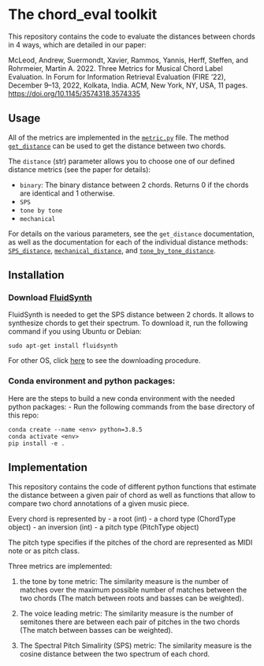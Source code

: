 # The chord_eval toolkit

This repository contains the code to evaluate the distances between chords in 4 ways, which are detailed in our paper:

McLeod, Andrew, Suermondt, Xavier, Rammos, Yannis, Herff, Steffen, and Rohrmeier, Martin A. 2022. Three Metrics for Musical
Chord Label Evaluation. In Forum for Information Retrieval Evaluation (FIRE ’22), December 9–13, 2022, Kolkata, India. ACM, New York,
NY, USA, 11 pages. https://doi.org/10.1145/3574318.3574335

## Usage

All of the metrics are implemented in the [`metric.py`](https://github.com/DCMLab/chord-eval/blob/main/chord_eval/metric.py) file. The method [`get_distance`](https://github.com/DCMLab/chord-eval/blob/main/chord_eval/metric.py#L526) can be used to get the distance between two chords.

The `distance` (str) parameter allows you to choose one of our defined distance metrics (see the paper for details):
- `binary`: The binary distance between 2 chords. Returns 0 if the chords are identical and 1 otherwise.
- `SPS`
- `tone by tone`
- `mechanical`

For details on the various parameters, see the `get_distance` documentation, as well as the documentation for each of the individual distance methods: [`SPS_distance`](https://github.com/DCMLab/chord-eval/blob/main/chord_eval/metric.py#L24), [`mechanical_distance`](https://github.com/DCMLab/chord-eval/blob/main/chord_eval/metric.py#L186), and [`tone_by_tone_distance`](https://github.com/DCMLab/chord-eval/blob/main/chord_eval/metric.py#L325).

## Installation

### Download [FluidSynth](https://www.fluidsynth.org)

FluidSynth is needed to get the SPS distance between 2 chords. It allows to synthesize chords to get their spectrum. To download it, run the following command if you using Ubuntu or Debian:

```
sudo apt-get install fluidsynth
```

For other OS, click [here](https://github.com/FluidSynth/fluidsynth/wiki/Download) to see the downloading procedure.

### Conda environment and python packages:

Here are the steps to build a new conda environment with the needed python packages:
    - Run the following commands from the base directory of this repo:
    
```
conda create --name <env> python=3.8.5
conda activate <env>
pip install -e .
```

## Implementation

This repository contains the code of different python functions that estimate the distance between a given pair of chord as well as functions that allow to compare two chord annotations of a given music piece.

Every chord is represented by 
    - a root (int)
    - a chord type (ChordType object)
    - an inversion (int)
    - a pitch type (PitchType object)

The pitch type specifies if the pitches of the chord are represented as MIDI note or as pitch class.

Three metrics are implemented: 

   1. the tone by tone metric: The similarity measure is the number of matches over the maximum possible number of matches between the two chords (The match between roots and basses can be weighted).
       
   2. The voice leading metric: The similarity measure is the number of semitones there are between each pair of pitches in the two chords (The match between basses can be weighted).
       
   3. The Spectral Pitch Simalirity (SPS) metric: The similarity measure is the cosine distance between the two spectrum of each chord. 

